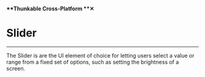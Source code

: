 #### **Thunkable Cross-Platform **✕

# Slider

---

The Slider is are the UI element of choice for letting users select a value or range from a fixed set of options, such as setting the brightness of a screen.



